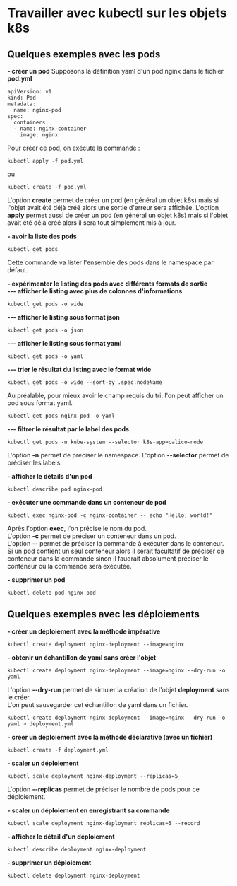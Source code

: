 # Travailler avec kubectl sur les objets k8s
## Quelques exemples avec les pods

**- créer un pod**
Supposons la définition yaml d'un pod nginx dans le fichier **pod.yml**
```
apiVersion: v1
kind: Pod
metadata:
  name: nginx-pod
spec:
  containers:
  - name: nginx-container
    image: nginx
```

Pour créer ce pod, on exécute la commande :
```
kubectl apply -f pod.yml
```
ou
```
kubectl create -f pod.yml
```

L'option **create** permet de créer un pod (en général un objet k8s) mais si l'objet avait été déjà créé alors une sortie d'erreur sera affichée.
L'option **apply** permet aussi de créer un pod (en général un objet k8s) mais si l'objet avait été déjà créé alors il sera tout simplement mis à jour.

**- avoir la liste des pods**
```
kubectl get pods
```

Cette commande va lister l'ensemble des pods dans le namespace par défaut.

**- expérimenter le listing des pods avec différents formats de sortie**<br>
**--- afficher le listing avec plus de colonnes d'informations**
```
kubectl get pods -o wide
```

**--- afficher le listing sous format json**
```
kubectl get pods -o json
```

**--- afficher le listing sous format yaml**
```
kubectl get pods -o yaml
```

**--- trier le résultat du listing avec le format wide**
```
kubectl get pods -o wide --sort-by .spec.nodeName
```

Au préalable, pour mieux avoir le champ requis du tri, l'on peut afficher un pod sous format yaml.
```
kubectl get pods nginx-pod -o yaml

```

**--- filtrer le résultat par le label des pods**
```
kubectl get pods -n kube-system --selector k8s-app=calico-node
```

L'option **-n** permet de préciser le namespace. L'option **--selector** permet de préciser les labels.

**- afficher le détails d'un pod**
```
kubectl describe pod nginx-pod
```

**- exécuter une commande dans un conteneur de pod**
```
kubectl exec nginx-pod -c nginx-container -- echo "Hello, world!"
```
Après l'option **exec**, l'on précise le nom du pod.<br>
L'option **-c** permet de préciser un conteneur dans un pod.<br>
L'option **--** permet de préciser la commande à exécuter dans le conteneur. Si un pod contient un seul conteneur alors il serait facultatif de préciser ce conteneur dans la commande sinon il faudrait absolument préciser le conteneur où la commande sera exécutée.
 
**- supprimer un pod** 
```
kubectl delete pod nginx-pod
```

## Quelques exemples avec les déploiements
**- créer un déploiement avec la méthode impérative**
```
kubectl create deployment nginx-deployment --image=nginx
```

**- obtenir un échantillon de yaml sans créer l'objet**
```
kubectl create deployment nginx-deployment --image=nginx --dry-run -o yaml
```
L'option **--dry-run** permet de simuler la création de l'objet **deployment** sans le créer.<br>
L'on peut sauvegarder cet échantillon de yaml dans un fichier.
```
kubectl create deployment nginx-deployment --image=nginx --dry-run -o yaml > deployment.yml
```

**- créer un déploiement avec la méthode déclarative (avec un fichier)**
```
kubectl create -f deployment.yml
```

**- scaler un déploiement**
```
kubectl scale deployment nginx-deployment --replicas=5
```

L'option **--replicas** permet de préciser le nombre de pods pour ce déploiement.

**- scaler un déploiement en enregistrant sa commande**
```
kubectl scale deployment nginx-deployment replicas=5 --record
```

**- afficher le détail d'un déploiement**
```
kubectl describe deployment nginx-deployment
```

**- supprimer un déploiement** 
```
kubectl delete deployment nginx-deployment
```